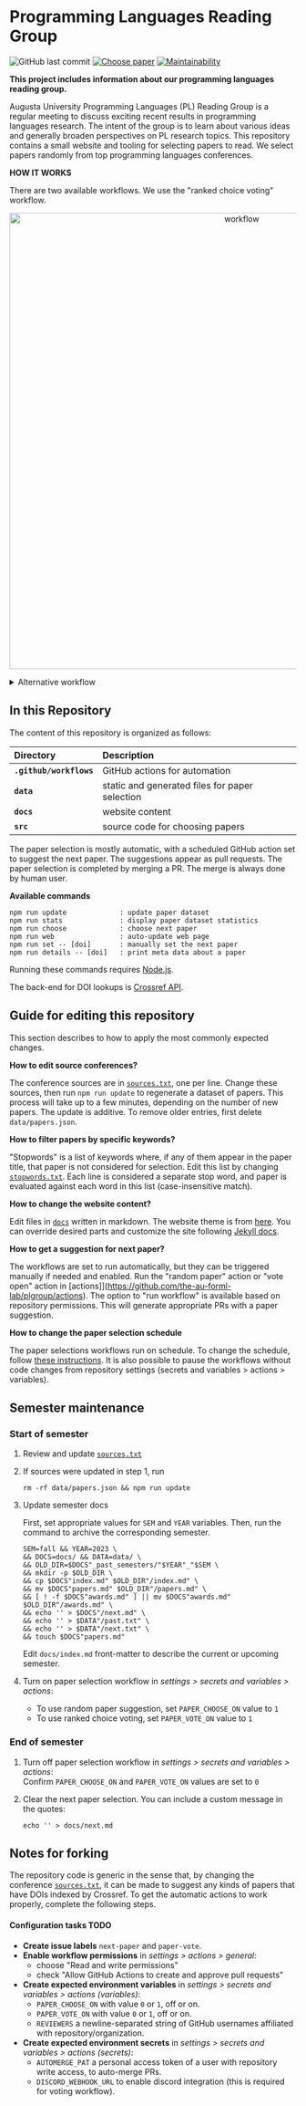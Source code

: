 # Programming Languages Reading Group

![GitHub last commit](https://img.shields.io/github/last-commit/the-au-forml-lab/plgroup)
[![Choose paper](https://github.com/the-au-forml-lab/plgroup/actions/workflows/choose.yaml/badge.svg)](https://github.com/the-au-forml-lab/plgroup/actions/workflows/choose.yaml)
[![Maintainability](https://api.codeclimate.com/v1/badges/b10b07ed0fded196aaa2/maintainability)](https://codeclimate.com/github/the-au-forml-lab/plgroup/maintainability)

**This project includes information about our programming languages reading group.**

Augusta University Programming Languages (PL) Reading Group is a regular meeting to discuss exciting recent results in programming languages research. 
The intent of the group is to learn about various ideas and generally broaden perspectives on PL research topics.
This repository contains a small website and tooling for selecting papers to read.
We select papers randomly from top programming languages conferences.

**HOW IT WORKS**

There are two available workflows. We use the "ranked choice voting" workflow.

<p align="center">
<img width="800" alt="workflow" src='https://raw.githubusercontent.com/the-au-forml-lab/plgroup/main/.github/assets/voting.png' />
</p>

<details>
  <summary>Alternative workflow</summary>
  The "random paper" workflow automatically generates 1 paper suggestion for approval.<br/><br/>
  <p align="center">
    <img width="700" alt="workflow" src='https://raw.githubusercontent.com/the-au-forml-lab/plgroup/main/.github/assets/workflow.png' />
  </p>
</details>

## In this Repository

The content of this repository is organized as follows:

| Directory               | Description                                    |
|:------------------------|:-----------------------------------------------|
| **`.github/workflows`** | GitHub actions for automation                  |
| **`data`**              | static and generated files for paper selection |
| **`docs`**              | website content                                |
| **`src`**               | source code for choosing papers                |

The paper selection is mostly automatic, with a scheduled GitHub action set to suggest the next paper.
The suggestions appear as pull requests. The paper selection is completed by merging a PR. The merge is always done by human user.

**Available commands**

```
npm run update             : update paper dataset
npm run stats              : display paper dataset statistics
npm run choose             : choose next paper
npm run web                : auto-update web page 
npm run set -- [doi]       : manually set the next paper
npm run details -- [doi]   : print meta data about a paper
```

Running these commands requires [Node.js](https://nodejs.org/en/download/).

The back-end for DOI lookups is [Crossref API](https://github.com/the-au-forml-lab/plgroup/blob/main/src/config.js#L6).

## Guide for editing this repository

This section describes to how to apply the most commonly expected changes.

**How to edit source conferences?**

The conference sources are in [`sources.txt`](data/sources.txt), one per line.
Change these sources, then run `npm run update` to regenerate a dataset of papers.
This process will take up to a few minutes, depending on the number of new papers.
The update is additive. To remove older entries, first delete `data/papers.json`.

**How to filter papers by specific keywords?**

"Stopwords" is a list of keywords where, if any of them appear in the paper title, that paper is not considered for selection.
Edit this list by changing [`stopwords.txt`](data/stopwords.txt).
Each line is considered a separate stop word, and paper is evaluated against each word in this list (case-insensitive match).

**How to change the website content?**

Edit files in [`docs`](docs) written in markdown.
The website theme is from [here](https://github.com/the-au-forml-lab/the-au-forml-lab.github.io). 
You can override desired parts and customize the site following [Jekyll docs](https://jekyllrb.com/docs/themes/#overriding-theme-defaults).

**How to get a suggestion for next paper?**

The workflows are set to run automatically, but they can be triggered manually if needed and enabled.
Run the "random paper" action or "vote open" action in [actions]](https://github.com/the-au-forml-lab/plgroup/actions). 
The option to "run workflow" is available based on repository permissions.
This will generate appropriate PRs with a paper suggestion.

**How to change the paper selection schedule**

The paper selections workflows run on schedule.
To change the schedule, follow [these instructions](https://docs.github.com/en/actions/using-workflows/events-that-trigger-workflows#schedule).
It is also possible to pause the workflows without code changes from repository settings (secrets and variables > actions > variables).

## Semester maintenance
  
### Start of semester

1. Review and update [`sources.txt`](data/sources.txt)
2. If sources were updated in step 1, run 

   ```
   rm -rf data/papers.json && npm run update
   ```
   
3.  Update semester docs

    First, set appropriate values for `SEM` and `YEAR` variables. 
    Then, run the command to archive the corresponding semester.
    
    ````shell
    SEM=fall && YEAR=2023 \
    && DOCS=docs/ && DATA=data/ \
    && OLD_DIR=$DOCS"_past_semesters/"$YEAR"_"$SEM \
    && mkdir -p $OLD_DIR \
    && cp $DOCS"index.md" $OLD_DIR"/index.md" \
    && mv $DOCS"papers.md" $OLD_DIR"/papers.md" \
    && [ ! -f $DOCS"awards.md" ] || mv $DOCS"awards.md" $OLD_DIR"/awards.md" \
    && echo '' > $DOCS"/next.md" \
    && echo '' > $DATA"/past.txt" \
    && echo '' > $DATA"/next.txt" \
    && touch $DOCS"papers.md"
    ````
    
    Edit `docs/index.md` front-matter to describe the current or upcoming semester.

4. Turn on paper selection workflow in _settings > secrets and variables > actions_:  
   - To use random paper suggestion, set `PAPER_CHOOSE_ON` value to `1`
   - To use ranked choice voting, set `PAPER_VOTE_ON` value to `1`

### End of semester

1. Turn off paper selection workflow in _settings > secrets and variables > actions_:  
   Confirm `PAPER_CHOOSE_ON` and `PAPER_VOTE_ON` values are set to `0`
2. Clear the next paper selection. You can include a custom message in the quotes: 

   ```
   echo '' > docs/next.md
   ```

## Notes for forking

The repository code is generic in the sense that, by changing the conference [`sources.txt`](data/sources.txt), it can be made to suggest any kinds of papers that have DOIs indexed by Crossref.
To get the automatic actions to work properly, complete the following steps.

#### Configuration tasks TODO

* **Create issue labels** `next-paper` and `paper-vote`.
* **Enable workflow permissions** in _settings > actions > general_:
    - choose "Read and write permissions"
    - check "Allow GitHub Actions to create and approve pull requests"
* **Create expected environment variables** in _settings > secrets and variables > actions (variables)_:
    - `PAPER_CHOOSE_ON` with value `0` or `1`, off or on.
    - `PAPER_VOTE_ON` with value `0` or `1`, off or on.
    - `REVIEWERS` a newline-separated string of GitHub usernames affiliated with repository/organization.
* **Create expected environment secrets** in _settings > secrets and variables > actions (secrets)_:
    - `AUTOMERGE_PAT` a personal access token of a user with repository write access, to auto-merge PRs.
    - `DISCORD_WEBHOOK_URL` to enable discord integration (this is required for voting workflow).
